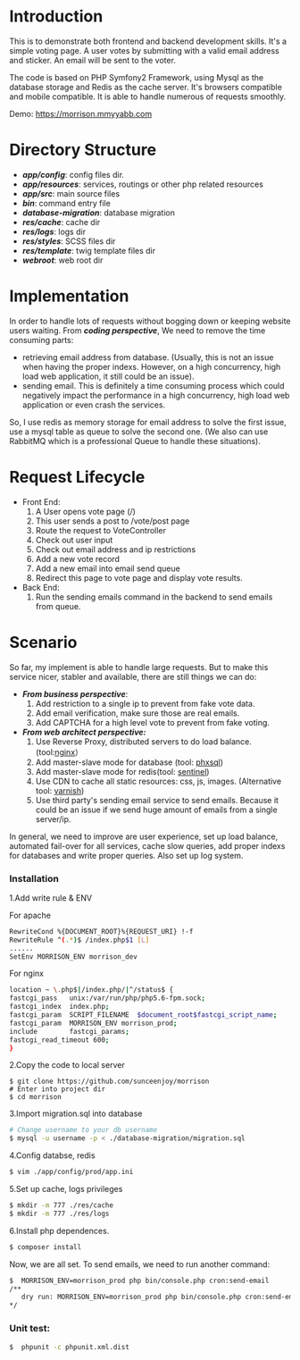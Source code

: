 # Introduction
This is to demonstrate both frontend and backend development skills. It's a simple voting page. A user votes by submitting with a valid email address and sticker. An email will be sent to the voter. 

The code is based on PHP Symfony2 Framework, using Mysql as the database storage and Redis as the cache server. It's browsers compatible and mobile compatible. It is able to handle numerous of requests smoothly.

Demo: https://morrison.mmyyabb.com

# Directory Structure
  - ***app/config***: config files dir.
  - ***app/resources***: services, routings or other php related resources 
  - ***app/src***: main source files
  - ***bin***: command entry file
  - ***database-migration***: database migration
  - ***res/cache***: cache dir
  - ***res/logs***: logs dir
  - ***res/styles***: SCSS files dir
  - ***res/template***: twig template files dir
  - ***webroot***: web root dir

# Implementation
In order to handle lots of requests without bogging down or keeping website users waiting. From ***coding perspective***, We need to remove the time consuming parts: 
  -  retrieving email address from database. (Usually, this is not an issue when having the proper indexs. However, on a high concurrency, high load web application, it still could be an issue). 
  -  sending email. This is definitely a time consuming process which could negatively impact the performance in a high concurrency, high load web application or even crash the services.
   
So, I use redis as memory storage for email address to solve the first issue, use a mysql table as queue to solve the second one. (We also can use RabbitMQ which is a professional Queue to handle these situations).

# Request Lifecycle
  - Front End:
    1. A User opens vote page (/)
    2. This user sends a post to /vote/post page
    2. Route the request to VoteController
    3. Check out user input
    4. Check out email address and ip restrictions
    5. Add a new vote record
    6. Add a new email into email send queue
    7. Redirect this page to vote page and display vote results.
  - Back End:
    1.  Run the sending emails command in the backend to send emails from queue.

# Scenario
So far, my implement is able to handle large requests. But to make this service nicer, stabler and available, there are still things we can do:
 - ***From business perspective***:
    1.  Add restriction to a single ip to prevent from fake vote data.
    2.  Add email verification, make sure those are real emails.
    3.  Add CAPTCHA for a high level vote to prevent from fake voting.
 - ***From web architect perspective:***
    1. Use Reverse Proxy, distributed servers to do load balance. (tool:[nginx](https://www.nginx.com/resources/admin-guide/reverse-proxy/)） 
    2. Add master-slave mode for database (tool: [phxsql](https://github.com/tencent-wechat/phxsql))
    3. Add master-slave mode for redis(tool: [sentinel](https://redis.io/topics/sentinel))
    4. Use CDN to cache all static resources: css, js, images. (Alternative tool: [varnish](https://varnish-cache.org))
    5. Use third party's sending email service to send emails. Because it could be an issue if we send huge amount of emails from a  single server/ip.

In general, we need to improve are user experience, set up load balance, automated fail-over for all services, cache slow queries, add proper indexs for databases and write proper queries. Also set up log system.


### Installation
1.Add write rule & ENV

For apache
```sh
RewriteCond %{DOCUMENT_ROOT}%{REQUEST_URI} !-f
RewriteRule ^(.*)$ /index.php$1 [L]
......
SetEnv MORRISON_ENV morrison_dev
```
For nginx
```sh
location ~ \.php$|/index.php/|^/status$ {
fastcgi_pass   unix:/var/run/php/php5.6-fpm.sock;
fastcgi_index  index.php;
fastcgi_param  SCRIPT_FILENAME  $document_root$fastcgi_script_name;
fastcgi_param  MORRISON_ENV morrison_prod;
include        fastcgi_params;
fastcgi_read_timeout 600;
}
```
2.Copy the code to local server
```
$ git clone https://github.com/sunceenjoy/morrison
# Enter into project dir
$ cd morrison
```

3.Import migration.sql into database
```sh
# Change username to your db username
$ mysql -u username -p < ./database-migration/migration.sql
```
4.Config databse, redis
```sh
$ vim ./app/config/prod/app.ini
```
5.Set up cache, logs privileges
```sh
$ mkdir -m 777 ./res/cache
$ mkdir -m 777 ./res/logs
```

6.Install php dependences.
```sh
$ composer install
```
Now, we are all set. 
To send emails, we need to run another command:
```sh
$  MORRISON_ENV=morrison_prod php bin/console.php cron:send-email
/**
   dry run: MORRISON_ENV=morrison_prod php bin/console.php cron:send-email --dry-run
*/
```

### Unit test:
```sh
$  phpunit -c phpunit.xml.dist
```
